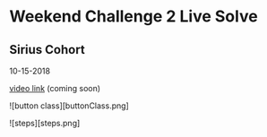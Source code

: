 Weekend Challenge 2 Live Solve
===
Sirius Cohort
--
10-15-2018


[video link](https://vimeo.com) (coming soon)

![button class][buttonClass.png]

![steps][steps.png]